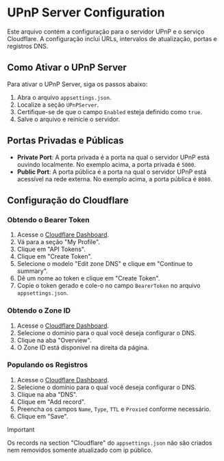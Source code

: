 # UPnP Server Configuration

Este arquivo contém a configuração para o servidor UPnP e o serviço Cloudflare. A configuração inclui URLs, intervalos de atualização, portas e registros DNS.

## Como Ativar o UPnP Server

Para ativar o UPnP Server, siga os passos abaixo:

1. Abra o arquivo `appsettings.json`.
2. Localize a seção `UPnPServer`.
3. Certifique-se de que o campo `Enabled` esteja definido como `true`.
4. Salve o arquivo e reinicie o servidor.

## Portas Privadas e Públicas

- **Private Port**: A porta privada é a porta na qual o servidor UPnP está ouvindo localmente. No exemplo acima, a porta privada é `5000`.
- **Public Port**: A porta pública é a porta na qual o servidor UPnP está acessível na rede externa. No exemplo acima, a porta pública é `8080`.

## Configuração do Cloudflare

### Obtendo o Bearer Token

1. Acesse o [Cloudflare Dashboard](https://dash.cloudflare.com/).
2. Vá para a seção "My Profile".
3. Clique em "API Tokens".
4. Clique em "Create Token".
5. Selecione o modelo "Edit zone DNS" e clique em "Continue to summary".
6. Dê um nome ao token e clique em "Create Token".
7. Copie o token gerado e cole-o no campo `BearerToken` no arquivo `appsettings.json`.

### Obtendo o Zone ID

1. Acesse o [Cloudflare Dashboard](https://dash.cloudflare.com/).
2. Selecione o domínio para o qual você deseja configurar o DNS.
3. Clique na aba "Overview".
4. O Zone ID está disponível na direita da página.

### Populando os Registros

1. Acesse o [Cloudflare Dashboard](https://dash.cloudflare.com/).
2. Selecione o domínio para o qual você deseja configurar o DNS.
3. Clique na aba "DNS".
4. Clique em "Add record".
5. Preencha os campos `Name`, `Type`, `TTL` e `Proxied` conforme necessário.
6. Clique em "Save".

> [!IMPORTANT]
> Os records na section "Cloudflare" do `appsettings.json` não são criados nem removidos somente atualizado com ip público.

